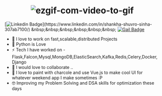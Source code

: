 <h1 align="center"><img src="https://i.ibb.co/QXNHKPW/ezgif-com-video-to-gif.gif" alt="ezgif-com-video-to-gif" border="0"></h1>



[![Linkedin Badge](https://img.shields.io/badge/-Shankha-blue?style=plastic&logo=Linkedin&logoColor=white&link='https://in.linkedin.com/in/shankha-shuvro-sinha-307ab7100?trk=profile-badge')](https://www.linkedin.com/in/shankha-shuvro-sinha-307ab7100/) &nbsp;&nbsp;&nbsp;&nbsp;&nbsp;&nbsp;  [![Gail Badge](https://img.shields.io/badge/-shankha.shuvro@hotmail.com-0099ff?style=plastic&logo=Microsoft&logoColor=white&link=mailto:shankha.shubro@hotmail.com)](mailto:shankha.shubro@hotmail.com) 



* :rocket:  I love to work on fast,scalable,distributed Projects
* :green_heart:  Python is Love
* :zap:  Tech I have worked on - Flask,Falcon,Mysql,MongoDB,ElasticSearch,Kafka,Redis,Celery,Docker,Django
* 👯  I would love to collaborate .. 
* 🎨  I love to paint with charcole and use Vue.js to make cool UI for whatever weekend app I make sometimes :P
* :nerd_face:  Improving my Problem Solving and DSA skills for optimization these days   

